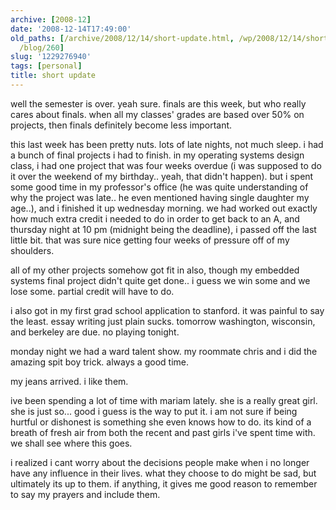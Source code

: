 ```yaml
---
archive: [2008-12]
date: '2008-12-14T17:49:00'
old_paths: [/archive/2008/12/14/short-update.html, /wp/2008/12/14/short-update/, /2008/12/14/short-update/,
  /blog/260]
slug: '1229276940'
tags: [personal]
title: short update
---
```


well the semester is over. yeah sure. finals are this week, but who really
cares about finals. when all my classes' grades are based over 50% on
projects, then finals definitely become less important.

this last week has been pretty nuts. lots of late nights, not much sleep.
i had a bunch of final projects i had to finish. in my operating systems
design class, i had one project that was four weeks overdue (i was
supposed to do it over the weekend of my birthday.. yeah, that didn't
happen). but i spent some good time in my professor's office (he was quite
understanding of why the project was late.. he even mentioned having
single daughter my age..), and i finished it up wednesday morning. we had
worked out exactly how much extra credit i needed to do in order to get
back to an A, and thursday night at 10 pm (midnight being the deadline),
i passed off the last little bit. that was sure nice getting four weeks of
pressure off of my shoulders.

all of my other projects somehow got fit in also, though my embedded
systems final project didn't quite get done.. i guess we win some and we
lose some. partial credit will have to do.

i also got in my first grad school application to stanford. it was painful
to say the least. essay writing just plain sucks. tomorrow washington,
wisconsin, and berkeley are due. no playing tonight.

monday night we had a ward talent show. my roommate chris and i did the
amazing spit boy trick. always a good time.

my jeans arrived. i like them.

ive been spending a lot of time with mariam lately. she is a really great
girl. she is just so... good i guess is the way to put it. i am not sure
if being hurtful or dishonest is something she even knows how to do. its
kind of a breath of fresh air from both the recent and past girls i've
spent time with. we shall see where this goes.

i realized i cant worry about the decisions people make when i no longer
have any influence in their lives. what they choose to do might be sad,
but ultimately its up to them. if anything, it gives me good reason to
remember to say my prayers and include them.

